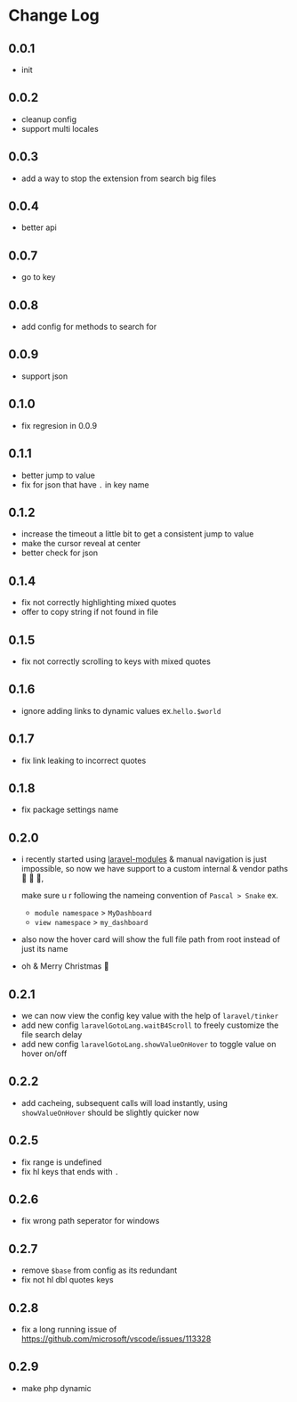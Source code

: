 # Change Log

## 0.0.1

- init

## 0.0.2

- cleanup config
- support multi locales

## 0.0.3

- add a way to stop the extension from search big files

## 0.0.4

- better api

## 0.0.7

- go to key

## 0.0.8

- add config for methods to search for

## 0.0.9

- support json

## 0.1.0

- fix regresion in 0.0.9

## 0.1.1

- better jump to value
- fix for json that have `.` in key name

## 0.1.2

- increase the timeout a little bit to get a consistent jump to value
- make the cursor reveal at center
- better check for json

## 0.1.4

- fix not correctly highlighting mixed quotes
- offer to copy string if not found in file

## 0.1.5

- fix not correctly scrolling to keys with mixed quotes

## 0.1.6

- ignore adding links to dynamic values ex.`hello.$world`

## 0.1.7

- fix link leaking to incorrect quotes

## 0.1.8

- fix package settings name

## 0.2.0

- i recently started using [laravel-modules](https://nwidart.com/laravel-modules/v6/installation-and-setup) & manual navigation is just impossible, so now we have support to a custom internal & vendor paths 🎊 💃 🚀,

    make sure u r following the nameing convention of `Pascal > Snake` ex.
    + `module namespace` > `MyDashboard`
    + `view namespace` > `my_dashboard`
- also now the hover card will show the full file path from root instead of just its name
- oh & Merry Christmas 🎄

## 0.2.1

- we can now view the config key value with the help of `laravel/tinker`
- add new config `laravelGotoLang.waitB4Scroll` to freely customize the file search delay
- add new config `laravelGotoLang.showValueOnHover` to toggle value on hover on/off

## 0.2.2

- add cacheing, subsequent calls will load instantly, using `showValueOnHover` should be slightly quicker now

## 0.2.5

- fix range is undefined
- fix hl keys that ends with `.`

## 0.2.6

- fix wrong path seperator for windows

## 0.2.7

- remove `$base` from config as its redundant
- fix not hl dbl quotes keys

## 0.2.8

- fix a long running issue of https://github.com/microsoft/vscode/issues/113328

## 0.2.9

- make php dynamic
